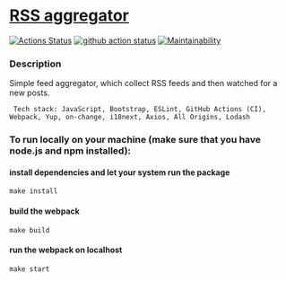 # [RSS aggregator](https://frontend-project-11-phi.vercel.app/)

[![Actions Status](https://github.com/veyurievna/frontend-project-11/workflows/hexlet-check/badge.svg)](https://github.com/veyurievna/frontend-project-11/actions)
[![github action status](https://github.com/hexlet-boilerplates/webpack-package/workflows/Node%20CI/badge.svg)](https://github.com/hexlet-boilerplates/webpack-package/actions)
[![Maintainability](https://api.codeclimate.com/v1/badges/3e14e038eb2092a5a25d/maintainability)](https://codeclimate.com/github/veyurievna/frontend-project-11/maintainability)

### Description
Simple feed aggregator, which collect RSS feeds and then watched for a new posts.
```
 Tech stack: JavaScript, Bootstrap, ESLint, GitHub Actions (CI), Webpack, Yup, on-change, i18next, Axios, All Origins, Lodash
```

### To run locally on your machine (make sure that you have node.js and npm installed):
#### install dependencies and let your system run the package
`make install`
#### build the webpack
`make build`
#### run the webpack on localhost
`make start`
